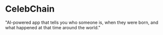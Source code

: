 # CelebChain
"AI-powered app that tells you who someone is, when they were born, and what happened at that time around the world."
